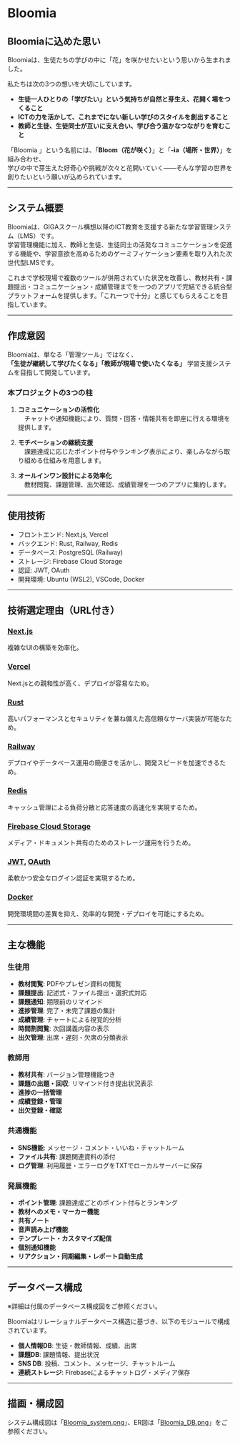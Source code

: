 # Bloomia

## Bloomiaに込めた思い

Bloomiaは、生徒たちの学びの中に「花」を咲かせたいという思いから生まれました。

私たちは次の3つの想いを大切にしています。

- **生徒一人ひとりの「学びたい」という気持ちが自然と芽生え、花開く場をつくること**
- **ICTの力を活かして、これまでにない新しい学びのスタイルを創出すること**
- **教師と生徒、生徒同士が互いに支え合い、学び合う温かなつながりを育むこと**

「Bloomia 」という名前には、「**Bloom（花が咲く）**」と「**-ia（場所・世界）**」を組み合わせ、  
学びの中で芽生えた好奇心や挑戦が次々と花開いていく――そんな学習の世界を創りたいという願いが込められています。

---

## システム概要

Bloomiaは、GIGAスクール構想以降のICT教育を支援する新たな学習管理システム（LMS）です。  
学習管理機能に加え、教師と生徒、生徒同士の活発なコミュニケーションを促進する機能や、学習意欲を高めるためのゲーミフィケーション要素を取り入れた次世代型LMSです。

これまで学校現場で複数のツールが併用されていた状況を改善し、教材共有・課題提出・コミュニケーション・成績管理までを一つのアプリで完結できる統合型プラットフォームを提供します。「これ一つで十分」と感じてもらえることを目指しています。

---

## 作成意図

Bloomiaは、単なる「管理ツール」ではなく、  
**「生徒が継続して学びたくなる」「教師が現場で使いたくなる」** 学習支援システムを目指して開発しています。

### 本プロジェクトの3つの柱

1. **コミュニケーションの活性化**  
　チャットや通知機能により、質問・回答・情報共有を即座に行える環境を提供します。

2. **モチベーションの継続支援**  
　課題達成に応じたポイント付与やランキング表示により、楽しみながら取り組める仕組みを用意します。

3. **オールインワン設計による効率化**  
　教材閲覧、課題管理、出欠確認、成績管理を一つのアプリに集約します。

---

## 使用技術

- フロントエンド: Next.js, Vercel
- バックエンド: Rust, Railway, Redis
- データベース: PostgreSQL (Railway)
- ストレージ: Firebase Cloud Storage
- 認証: JWT, OAuth
- 開発環境: Ubuntu (WSL2), VSCode, Docker

---

## 技術選定理由（URL付き）

### [Next.js](https://nextjs.org/)  
複雑なUIの構築を効率化。

### [Vercel](https://vercel.com/)  
Next.jsとの親和性が高く、デプロイが容易なため。

### [Rust](https://www.rust-lang.org/)  
高いパフォーマンスとセキュリティを兼ね備えた高信頼なサーバ実装が可能なため。

### [Railway](https://railway.app/)  
デプロイやデータベース運用の簡便さを活かし、開発スピードを加速できるため。

### [Redis](https://redis.io/)  
キャッシュ管理による負荷分散と応答速度の高速化を実現するため。

### [Firebase Cloud Storage](https://firebase.google.com/products/storage)  
メディア・ドキュメント共有のためのストレージ運用を行うため。

### [JWT](https://jwt.io/), [OAuth](https://oauth.net/)  
柔軟かつ安全なログイン認証を実現するため。

### [Docker](https://www.docker.com/)  
開発環境間の差異を抑え、効率的な開発・デプロイを可能にするため。

---

## 主な機能

### 生徒用

- **教材閲覧**: PDFやプレゼン資料の閲覧
- **課題提出**: 記述式・ファイル提出・選択式対応
- **課題通知**: 期限前のリマインド
- **進捗管理**: 完了・未完了課題の集計
- **成績管理**: チャートによる視覚的分析
- **時間割閲覧**: 次回講義内容の表示
- **出欠管理**: 出席・遅刻・欠席の分類表示

### 教師用

- **教材共有**: バージョン管理機能つき
- **課題の出題・回収**: リマインド付き提出状況表示
- **進捗の一括管理**
- **成績登録・管理**
- **出欠登録・確認**

### 共通機能

- **SNS機能**: メッセージ・コメント・いいね・チャットルーム
- **ファイル共有**: 課題関連資料の添付
- **ログ管理**: 利用履歴・エラーログをTXTでローカルサーバーに保存

### 発展機能

- **ポイント管理**: 課題達成ごとのポイント付与とランキング
- **教材へのメモ・マーカー機能**
- **共有ノート**
- **音声読み上げ機能**
- **テンプレート・カスタマイズ配信**
- **個別通知機能**
- **リアクション・同期編集・レポート自動生成**

---

## データベース構成

※詳細は付属のデータベース構成図をご参照ください。

Bloomiaはリレーショナルデータベース構造に基づき、以下のモジュールで構成されています。

- **個人情報DB**: 生徒・教師情報、成績、出席
- **課題DB**: 課題情報、提出状況
- **SNS DB**: 投稿、コメント、メッセージ、チャットルーム
- **連続ストレージ**: Firebaseによるチャットログ・メディア保存

---

## 描画・構成図

システム構成図は「[Bloomia_system.png](./system_img/Bloomia_system.png)」、ER図は「[Bloomia_DB.png](./system_img/Bloomia_DB.png)」をご参照ください。
